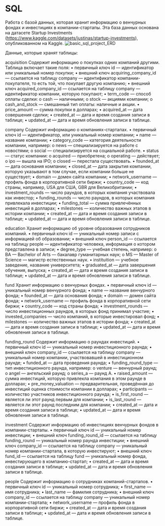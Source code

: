 # SQL
Работа с базой данных, которая хранит информацию о венчурных фондах и инвестициях в компании-стартапы. Эта база данных основана на датасете Startup Investments (https://www.kaggle.com/datasets/justinas/startup-investments), опубликованном на Kaggle. 
![basic_sql_project_ERD](https://github.com/user-attachments/assets/e0ffd342-9f14-498e-bf72-956d28a84dca)

Данные, которые хранят таблицы:

acquisition
Содержит информацию о покупках одних компаний другими.
Таблица включает такие поля:
•	первичный ключ id — идентификатор или уникальный номер покупки;
•	внешний ключ acquiring_company_id — ссылается на таблицу company — идентификатор компании-покупателя, то есть той, что покупает другую компанию;
•	внешний ключ acquired_company_id — ссылается на таблицу company — идентификатор компании, которую покупают;
•	term_code — способ оплаты сделки: 
o	cash — наличными;
o	stock — акциями компании;
o	cash_and_stock — смешанный тип оплаты: наличные и акции.
•	price_amount — сумма покупки в долларах;
•	acquired_at — дата совершения сделки;
•	created_at — дата и время создания записи в таблице;
•	updated_at — дата и время обновления записи в таблице.

company
Содержит информацию о компаниях-стартапах.
•	первичный ключ id — идентификатор, или уникальный номер компании;
•	name — название компании;
•	category_code — категория деятельности компании, например: 
o	news — специализируется на работе с новостями;
o	social — специализируется на социальной работе.
•	status — статус компании: 
o	acquired — приобретена;
o	operating — действует;
o	ipo — вышла на IPO;
o	closed — перестала существовать.
•	founded_at — дата основания компании;
•	closed_at — дата закрытия компании, которую указывают в том случае, если компании больше не существует;
•	domain — домен сайта компании;
•	network_username — профиль фонда в корпоративной сети биржи;
•	country_code — код страны, например, USA для США, GBR для Великобритании;
•	investment_rounds — число раундов, в которых компания участвовала как инвестор;
•	funding_rounds — число раундов, в которых компания привлекала инвестиции;
•	funding_total — сумма привлечённых инвестиций в долларах;
•	milestones — количество важных этапов в истории компании;
•	created_at — дата и время создания записи в таблице;
•	updated_at — дата и время обновления записи в таблице.

education
Хранит информацию об уровне образования сотрудников компаний.
•	первичный ключ id — уникальный номер записи с информацией об образовании;
•	внешний ключ person_id — ссылается на таблицу people — идентификатор человека, информация о котором представлена в записи;
•	degree_type — учебная степень, например: 
o	BA — Bachelor of Arts — бакалавр гуманитарных наук;
o	MS — Master of Science — магистр естественных наук.
•	instituition — учебное заведение, название университета;
•	graduated_at — дата завершения обучения, выпуска;
•	created_at — дата и время создания записи в таблице;
•	updated_at — дата и время обновления записи в таблице.

fund
Хранит информацию о венчурных фондах. 
•	первичный ключ id — уникальный номер венчурного фонда;
•	name — название венчурного фонда;
•	founded_at — дата основания фонда;
•	domain — домен сайта фонда;
•	network_username — профиль фонда в корпоративной сети биржи;
•	country_code — код страны фонда;
•	investment_rounds — число инвестиционных раундов, в которых фонд принимал участие;
•	invested_companies — число компаний, в которые инвестировал фонд;
•	milestones — количество важных этапов в истории фонда;
•	created_at — дата и время создания записи в таблице;
•	updated_at — дата и время обновления записи в таблице.

funding_round
Содержит информацию о раундах инвестиций. 
•	первичный ключ id — уникальный номер инвестиционного раунда;
•	внешний ключ company_id — ссылается на таблицу company — уникальный номер компании, участвовавшей в инвестиционном раунде;
•	funded_at — дата проведения раунда;
•	funding_round_type — тип инвестиционного раунда, например: 
o	venture — венчурный раунд;
o	angel — ангельский раунд;
o	series_a — раунд А.
•	raised_amount — сумма инвестиций, которую привлекла компания в этом раунде в долларах;
•	pre_money_valuation — предварительная, проведённая до инвестиций оценка стоимости компании в долларах;
•	participants — количество участников инвестиционного раунда;
•	is_first_round — является ли этот раунд первым для компании;
•	is_last_round — является ли этот раунд последним для компании;
•	created_at — дата и время создания записи в таблице;
•	updated_at — дата и время обновления записи в таблице.

investment
Содержит информацию об инвестициях венчурных фондов в компании-стартапы.
•	первичный ключ id — уникальный номер инвестиции;
•	внешний ключ funding_round_id — ссылается на таблицу funding_round — уникальный номер раунда инвестиции;
•	внешний ключ company_id — ссылается на таблицу company — уникальный номер компании-стартапа, в которую инвестируют;
•	внешний ключ fund_id — ссылается на таблицу fund — уникальный номер фонда, инвестирующего в компанию-стартап;
•	created_at — дата и время создания записи в таблице;
•	updated_at — дата и время обновления записи в таблице.

people
Содержит информацию о сотрудниках компаний-стартапов.
•	первичный ключ id — уникальный номер сотрудника;
•	first_name — имя сотрудника;
•	last_name — фамилия сотрудника;
•	внешний ключ company_id — ссылается на таблицу company — уникальный номер компании-стартапа;
•	network_username — профиль фонда в корпоративной сети биржи;
•	created_at — дата и время создания записи в таблице;
•	updated_at — дата и время обновления записи в таблице.
